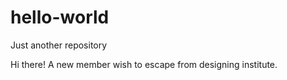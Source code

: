 # hello-world
Just another repository

Hi there!
A new member wish to escape from designing institute.
